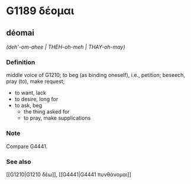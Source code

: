 # G1189 δέομαι

## déomai

_(deh'-om-ahee | THEH-oh-meh | THAY-oh-may)_

### Definition

middle voice of G1210; to beg (as binding oneself), i.e., petition; beseech, pray (to), make request; 

- to want, lack
- to desire, long for
- to ask, beg
  - the thing asked for
  - to pray, make supplications

### Note

Compare G4441.

### See also

[[G1210|G1210 δέω]], [[G4441|G4441 πυνθάνομαι]]
